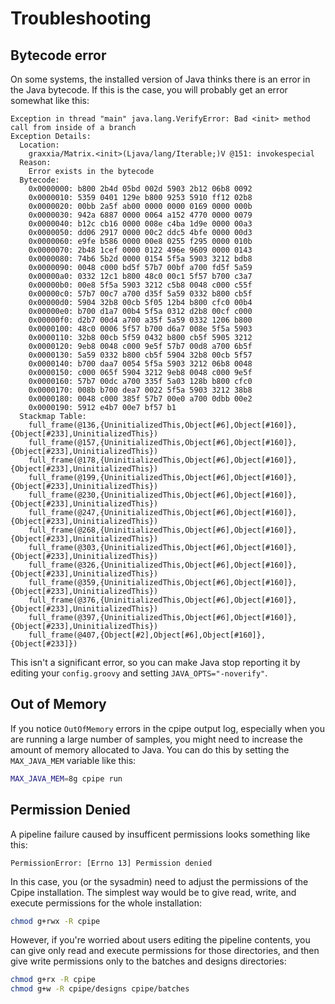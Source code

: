 # Troubleshooting
## Bytecode error
On some systems, the installed version of Java thinks there is an error in the Java bytecode. If this is the case, 
you will probably get an error somewhat like this:
```
Exception in thread "main" java.lang.VerifyError: Bad <init> method call from inside of a branch
Exception Details:
  Location:
    graxxia/Matrix.<init>(Ljava/lang/Iterable;)V @151: invokespecial
  Reason:
    Error exists in the bytecode
  Bytecode:
    0x0000000: b800 2b4d 05bd 002d 5903 2b12 06b8 0092
    0x0000010: 5359 0401 129e b800 9253 5910 ff12 02b8
    0x0000020: 00bb 2a5f ab00 0000 0000 0169 0000 000b
    0x0000030: 942a 6887 0000 0064 a152 4770 0000 0079
    0x0000040: b12c cb16 0000 008e c4ba 1d9e 0000 00a3
    0x0000050: dd06 2917 0000 00c2 ddc5 4bfe 0000 00d3
    0x0000060: e9fe b586 0000 00e8 0255 f295 0000 010b
    0x0000070: 2b48 1cef 0000 0122 496e 9609 0000 0143
    0x0000080: 74b6 5b2d 0000 0154 5f5a 5903 3212 bdb8
    0x0000090: 0048 c000 bd5f 57b7 00bf a700 fd5f 5a59
    0x00000a0: 0332 12c1 b800 48c0 00c1 5f57 b700 c3a7
    0x00000b0: 00e8 5f5a 5903 3212 c5b8 0048 c000 c55f
    0x00000c0: 57b7 00c7 a700 d35f 5a59 0332 b800 cb5f
    0x00000d0: 5904 32b8 00cb 5f05 12b4 b800 cfc0 00b4
    0x00000e0: b700 d1a7 00b4 5f5a 0312 d2b8 00cf c000
    0x00000f0: d2b7 00d4 a700 a35f 5a59 0332 1206 b800
    0x0000100: 48c0 0006 5f57 b700 d6a7 008e 5f5a 5903
    0x0000110: 32b8 00cb 5f59 0432 b800 cb5f 5905 3212
    0x0000120: 9eb8 0048 c000 9e5f 57b7 00d8 a700 6b5f
    0x0000130: 5a59 0332 b800 cb5f 5904 32b8 00cb 5f57
    0x0000140: b700 daa7 0054 5f5a 5903 3212 06b8 0048
    0x0000150: c000 065f 5904 3212 9eb8 0048 c000 9e5f
    0x0000160: 57b7 00dc a700 335f 5a03 128b b800 cfc0
    0x0000170: 008b b700 dea7 0022 5f5a 5903 3212 38b8
    0x0000180: 0048 c000 385f 57b7 00e0 a700 0dbb 00e2
    0x0000190: 5912 e4b7 00e7 bf57 b1                 
  Stackmap Table:
    full_frame(@136,{UninitializedThis,Object[#6],Object[#160]},{Object[#233],UninitializedThis})
    full_frame(@157,{UninitializedThis,Object[#6],Object[#160]},{Object[#233],UninitializedThis})
    full_frame(@178,{UninitializedThis,Object[#6],Object[#160]},{Object[#233],UninitializedThis})
    full_frame(@199,{UninitializedThis,Object[#6],Object[#160]},{Object[#233],UninitializedThis})
    full_frame(@230,{UninitializedThis,Object[#6],Object[#160]},{Object[#233],UninitializedThis})
    full_frame(@247,{UninitializedThis,Object[#6],Object[#160]},{Object[#233],UninitializedThis})
    full_frame(@268,{UninitializedThis,Object[#6],Object[#160]},{Object[#233],UninitializedThis})
    full_frame(@303,{UninitializedThis,Object[#6],Object[#160]},{Object[#233],UninitializedThis})
    full_frame(@326,{UninitializedThis,Object[#6],Object[#160]},{Object[#233],UninitializedThis})
    full_frame(@359,{UninitializedThis,Object[#6],Object[#160]},{Object[#233],UninitializedThis})
    full_frame(@376,{UninitializedThis,Object[#6],Object[#160]},{Object[#233],UninitializedThis})
    full_frame(@397,{UninitializedThis,Object[#6],Object[#160]},{Object[#233],UninitializedThis})
    full_frame(@407,{Object[#2],Object[#6],Object[#160]},{Object[#233]})
```

This isn't a significant error, so you can make Java stop reporting it by editing your `config.groovy` and
setting `JAVA_OPTS="-noverify"`.

## Out of Memory
If you notice `OutOfMemory` errors in the cpipe output log, especially when you are running a large number of samples, you
might need to increase the amount of memory allocated to Java. You can do this by setting the `MAX_JAVA_MEM` variable
like this:
```bash
MAX_JAVA_MEM=8g cpipe run
```

## Permission Denied
A pipeline failure caused by insufficent permissions looks something like this:
```
PermissionError: [Errno 13] Permission denied
```

In this case, you (or the sysadmin) need to adjust the permissions of the Cpipe installation. The simplest way would be to give read, write, and
execute permissions for the whole installation: 
```bash
chmod g+rwx -R cpipe
```
However, if you're worried about users editing the pipeline
contents, you can give only read and execute permissions for those directories, and then give write permissions
only to the batches and designs directories:
```bash
chmod g+rx -R cpipe
chmod g+w -R cpipe/designs cpipe/batches
```

